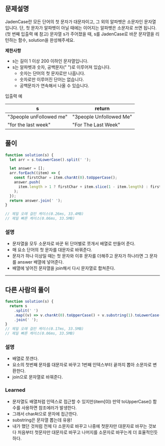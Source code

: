 ## 문제설명

JadenCase란 모든 단어의 첫 문자가 대문자이고, 그 외의 알파벳은 소문자인 문자열입니다. 단, 첫 문자가 알파벳이 아닐 때에는 이어지는 알파벳은 소문자로 쓰면 됩니다. (첫 번째 입출력 예 참고)
문자열 s가 주어졌을 때, s를 JadenCase로 바꾼 문자열을 리턴하는 함수, solution을 완성해주세요.

**제한사항**

- s는 길이 1 이상 200 이하인 문자열입니다.
- s는 알파벳과 숫자, 공백문자(" ")로 이루어져 있습니다.
  - 숫자는 단어의 첫 문자로만 나옵니다.
  - 숫자로만 이루어진 단어는 없습니다.
  - 공백문자가 연속해서 나올 수 있습니다.

입출력 예

| s                       | return                  |
| ----------------------- | ----------------------- |
| "3people unFollowed me" | "3people Unfollowed Me" |
| "for the last week"     | "For The Last Week"     |

## 풀이

```js
function solution(s) {
  let arr = s.toLowerCase().split(' ');

  let answer = [];
  arr.forEach((item) => {
    const firstChar = item.charAt(0).toUpperCase();
    answer.push(
      item.length > 1 ? firstChar + item.slice(1 - item.length) : firstChar
    );
  });
  return answer.join(' ');
}

// 제일 오래 걸린 케이스(0.26ms, 33.4MB)
// 제일 빠른 케이스(0.06ms, 33.5MB)
```

### 설명

- 문자열을 모두 소문자로 바꾼 뒤 단어별로 쪼개서 배열로 만들어 준다.
- 매 요소 단어의 첫 문자를 대문자로 바꿔준다.
- 문자가 하나 이상일 때는 첫 문자와 이후 문자를 더해주고 문자가 하나라면 그 문자를 answer 배열에 넣어준다.
- 배열에 넣어진 문자열을 join해서 다시 문자열로 합쳐준다.

---

## 다른 사람의 풀이

```js
function solution(s) {
  return s
    .split(' ')
    .map((v) => v.charAt(0).toUpperCase() + v.substring(1).toLowerCase())
    .join(' ');
}
// 제일 오래 걸린 케이스(0.17ms, 33.5MB)
// 제일 빠른 케이스(0.06ms, 33.5MB)
```

### 설명

- 배열로 쪼갠다.
- 요소의 첫번째 문자를 대문자로 바꾸고 1번째 인덱스부터 끝까지 뽑아 소문자로 변환한다.
- join으로 문자열로 바꿔준다.

### Learned

- 문자열도 배열처럼 인덱스로 접근할 수 있지만(item\[0\]) 만약 toUpperCase() 함수를 사용하면 참조에러가 발생한다.
- 그래서 charAt으로 문자에 접근한다.
- substring은 문자열 뽑는데 유용!
- 내가 했던 것처럼 전체 다 소문자로 바꾸고 나중에 첫문자만 대문자로 바꾸는 것보다 처음부터 첫문자만 대문자로 바꾸고 나머지를 소문자로 바꾸는게 더 효율적인듯 하다.
